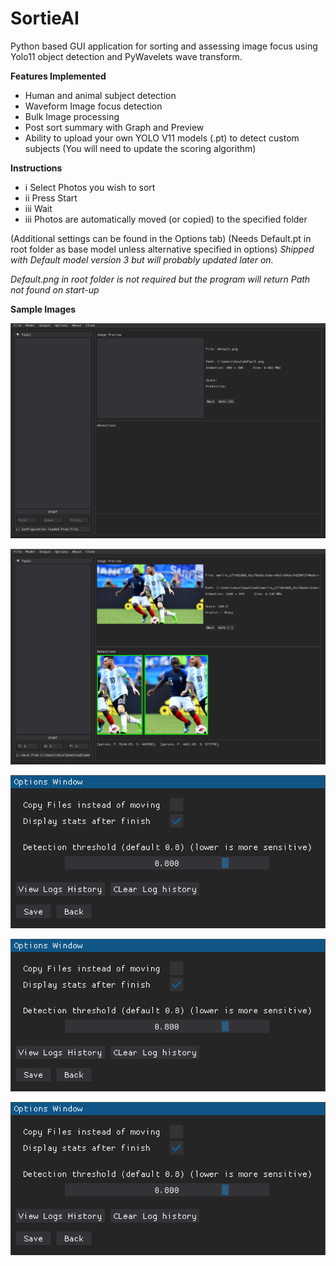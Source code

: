 # SortieAI
Python based GUI application for sorting and assessing image focus using Yolo11 object detection and PyWavelets wave transform.

**Features Implemented**
- Human and animal subject detection
- Waveform Image focus detection
- Bulk Image processing
- Post sort summary with Graph and Preview
- Ability to upload your own YOLO V11 models (.pt) to detect custom subjects (You will need to update the scoring algorithm)

**Instructions**
- i Select Photos you wish to sort
- ii Press Start
- iii Wait
- iii Photos are automatically moved (or copied) to the specified folder

(Additional settings can be found in the Options tab)
(Needs Default.pt in root folder as base model unless alternative specified in options)
_Shipped with Default model version 3 but will probably updated later on._

*Default.png in root folder is not required but the program will return Path not found on start-up*

**Sample Images**

![alt text](https://github.com/ILFforever/S0rtieAI/blob/main/image/startscr.png "Start Screen")

![alt text](https://github.com/ILFforever/S0rtieAI/blob/main/image/sample_detect.png "Sample_detect")

![alt text](https://github.com/ILFforever/S0rtieAI/blob/main/image/options.png "Options")

![alt text](https://github.com/ILFforever/S0rtieAI/blob/main/image/options.png "Summary")

![alt text](https://github.com/ILFforever/S0rtieAI/blob/main/image/options.png "Summary2")

